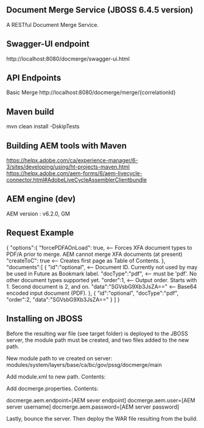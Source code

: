 ## Document Merge Service (JBOSS 6.4.5 version) 

A RESTful Document Merge Service. 

## Swagger-UI endpoint
http://localhost:8080/docmerge/swagger-ui.html

## API Endpoints

Basic Merge
http://localhost:8080/docmerge/merge/{correlationId}

## Maven build
mvn clean install -DskipTests

## Building AEM tools with Maven
https://helpx.adobe.com/ca/experience-manager/6-3/sites/developing/using/ht-projects-maven.html
https://helpx.adobe.com/aem-forms/6/aem-livecycle-connector.html#AdobeLiveCycleAssemblerClientbundle

## AEM engine (dev)
AEM version : v6.2.0, GM

## Request Example

{
   "options":{
      "forcePDFAOnLoad": true,  	<-- Forces XFA document types to PDF/A prior to merge. AEM cannot merge XFA documents (at present)
      "createToC": true  			<-- Creates first page as Table of Contents.
   },
   "documents":[
      {
         "id":"optional",			<-- Document ID. Currently not used by may be used in Future as Bookmark label.
         "docType":"pdf",			<-- must be 'pdf'. No other document types supported yet.
         "order":1,					<-- Output order. Starts with 1. Second document is 2, and on. 
         "data":"SGVsbG9Xb3JsZA==" 	<-- Base64 encoded input document (PDF).
      },
      {
         "id":"optional",
         "docType":"pdf",
         "order":2,
         "data":"SGVsbG9Xb3JsZA=="
      }
   ]
}

## Installing on JBOSS

Before the resulting war file (see target folder) is deployed to the JBOSS server, the module path must be created, and two files added to the new path. 

New module path to ve created on server: modules/system/layers/base/ca/bc/gov/pssg/docmerge/main

Add module.xml to new path. Contents:

<?xml version="1.0" encoding="UTF-8"?>
<module xmlns="urn:jboss:module:1.0" name="ca.bc.gov.pssg.docmerge">
        <resources>
                <resource-root path="."/>
        </resources>
</module>

Add docmerge.properties. Contents: 

docmerge.aem.endpoint=[AEM sever endpoint]
docmerge.aem.user=[AEM server username]
docmerge.aem.password=[AEM server password]

Lastly, bounce the server. Then deploy the WAR file resulting from the build. 






